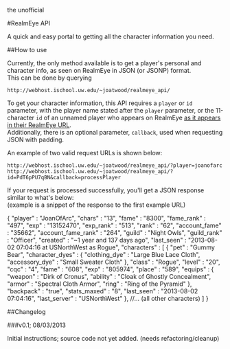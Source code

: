 the unofficial

#RealmEye API

A quick and easy portal to getting all the character information you need.

##How to use

Currently, the only method available is to get a player's personal and character info, as seen on RealmEye in JSON (or JSONP) format.  
This can be done by querying

    http://webhost.ischool.uw.edu/~joatwood/realmeye_api/

To get your character information, this API requires a `player` or `id` parameter, with the player name stated after the `player` parameter, or the 11-character `id` of an unnamed player who appears on RealmEye [as it appears in their RealmEye URL](https://www.realmeye.com/recently-seen-unnamed-players).  
Additionally, there is an optional parameter, `callback`, used when requesting JSON with padding.

An example of two valid request URLs is shown below:

    http://webhost.ischool.uw.edu/~joatwood/realmeye_api/?player=joanofarc
    http://webhost.ischool.uw.edu/~joatwood/realmeye_api/?id=PdT6pPU7qBN&callback=processPlayer

If your request is processed successfully, you'll get a JSON response similar to what's below:  
(example is a snippet of the response to the first example URL)

{
    "player"               : "JoanOfArc",
    "chars"                : "13",
    "fame"                 : "8300",
    "fame_rank"            : "497",
    "exp"                  : "13152470",
    "exp_rank"             : "513",
    "rank"                 : "62",
    "account_fame"         : "35662",
    "account_fame_rank"    : "264",
    "guild"                : "Night Owls",
    "guild_rank"           : "Officer",
    "created"              : "~1 year and 137 days ago",
    "last_seen"            : "2013-08-02 07:04:16 at USNorthWest as Rogue",
    "characters"           : [
        {
            "pet"                  : "Gummy Bear",
            "character_dyes"       : {
                "clothing_dye"         : "Large Blue Lace Cloth",
                "accessory_dye"        : "Small Sweater Cloth"
            },
            "class"                : "Rogue",
            "level"                : "20",
            "cqc"                  : "4",
            "fame"                 : "608",
            "exp"                  : "805974",
            "place"                : "589",
            "equips"               : {
                "weapon"               : "Dirk of Cronus",
                "ability"              : "Cloak of Ghostly Concealment",
                "armor"                : "Spectral Cloth Armor",
                "ring"                 : "Ring of the Pyramid"
            },
            "backpack"             : "true",
            "stats_maxed"          : "8",
            "last_seen"            : "2013-08-02 07:04:16",
            "last_server"          : "USNorthWest"
        },
        //... (all other characters)
    ]
}

##Changelog

###v0.1; 08/03/2013

Initial instructions; source code not yet added. (needs refactoring/cleanup)
